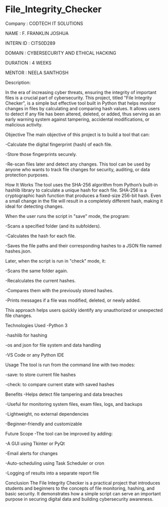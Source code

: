 # File_Integrity_Checker

Company : CODTECH IT SOLUTIONS

NAME : F. FRANKLIN JOSHUA

INTERN ID : CITS0D289

DOMAIN : CYBERSECURITY AND ETHICAL HACKING

DURATION : 4 WEEKS

MENTOR : NEELA SANTHOSH

Description:

In the era of increasing cyber threats, ensuring the integrity of important files is a crucial part of cybersecurity. This project, titled "File Integrity Checker", is a simple but effective tool built in Python that helps monitor changes in files by calculating and comparing hash values. It allows users to detect if any file has been altered, deleted, or added, thus serving as an early warning system against tampering, accidental modifications, or malicious activity.

Objective
The main objective of this project is to build a tool that can:

-Calculate the digital fingerprint (hash) of each file.

-Store those fingerprints securely.

-Re-scan files later and detect any changes.
This tool can be used by anyone who wants to track file changes for security, auditing, or data protection purposes.

 How It Works
The tool uses the SHA-256 algorithm from Python’s built-in hashlib library to calculate a unique hash for each file. SHA-256 is a cryptographic hash function that produces a fixed-size 256-bit hash. Even a small change in the file will result in a completely different hash, making it ideal for detecting changes.

When the user runs the script in "save" mode, the program:

-Scans a specified folder (and its subfolders).

-Calculates the hash for each file.

-Saves the file paths and their corresponding hashes to a JSON file named hashes.json.

Later, when the script is run in "check" mode, it:

-Scans the same folder again.

-Recalculates the current hashes.

-Compares them with the previously stored hashes.

-Prints messages if a file was modified, deleted, or newly added.

This approach helps users quickly identify any unauthorized or unexpected file changes.

Technologies Used
-Python 3

-hashlib for hashing

-os and json for file system and data handling

-VS Code or any Python IDE

Usage
The tool is run from the command line with two modes:

-save: to store current file hashes

-check: to compare current state with saved hashes

Benefits
-Helps detect file tampering and data breaches

-Useful for monitoring system files, exam files, logs, and backups

-Lightweight, no external dependencies

-Beginner-friendly and customizable

Future Scope
-The tool can be improved by adding:

-A GUI using Tkinter or PyQt

-Email alerts for changes

-Auto-scheduling using Task Scheduler or cron

-Logging of results into a separate report file

Conclusion
The File Integrity Checker is a practical project that introduces students and beginners to the concepts of file monitoring, hashing, and basic security. It demonstrates how a simple script can serve an important purpose in securing digital data and building cybersecurity awareness.

